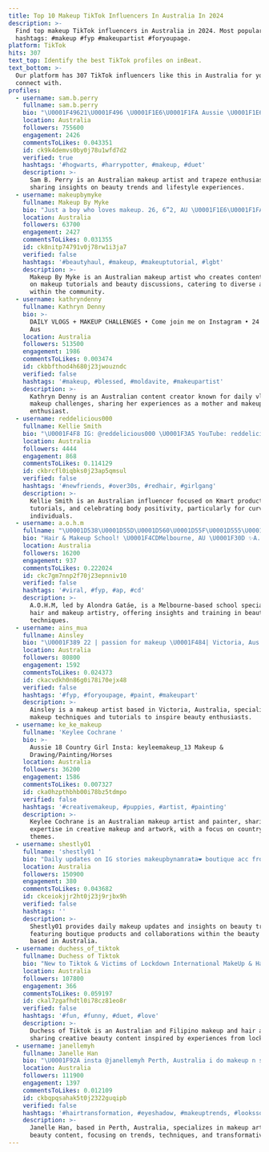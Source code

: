 ```yaml
---
title: Top 10 Makeup TikTok Influencers In Australia In 2024
description: >-
  Find top makeup TikTok influencers in Australia in 2024. Most popular
  hashtags: #makeup #fyp #makeupartist #foryoupage.
platform: TikTok
hits: 307
text_top: Identify the best TikTok profiles on inBeat.
text_bottom: >-
  Our platform has 307 TikTok influencers like this in Australia for you to
  connect with.
profiles:
  - username: sam.b.perry
    fullname: sam.b.perry
    bio: "\U0001F49621\U0001F496 \U0001F1E6\U0001F1FA Aussie \U0001F1E6\U0001F1FA Makeup, trapeze & life Born Bred Talent"
    location: Australia
    followers: 755600
    engagement: 2426
    commentsToLikes: 0.043351
    id: ck9k4demvs0by0j78u1wfd7d2
    verified: true
    hashtags: '#hogwarts, #harrypotter, #makeup, #duet'
    description: >-
      Sam B. Perry is an Australian makeup artist and trapeze enthusiast,
      sharing insights on beauty trends and lifestyle experiences.
  - username: makeupbymyke
    fullname: Makeup By Myke
    bio: "Just a boy who loves makeup. 26, 6”2, AU \U0001F1E6\U0001F1FA I do it for the girls & the gays"
    location: Australia
    followers: 63700
    engagement: 2427
    commentsToLikes: 0.031355
    id: ck8nitp74791v0j78rw1i3ja7
    verified: false
    hashtags: '#beautyhaul, #makeup, #makeuptutorial, #lgbt'
    description: >-
      Makeup By Myke is an Australian makeup artist who creates content focused
      on makeup tutorials and beauty discussions, catering to diverse audiences
      within the community.
  - username: kathryndenny
    fullname: Kathryn Denny
    bio: >-
      DAILY VLOGS + MAKEUP CHALLENGES • Come join me on Instagram • 24 | Mumma |
      Aus
    location: Australia
    followers: 513500
    engagement: 1986
    commentsToLikes: 0.003474
    id: ckbbfthod4h680j23jwouzndc
    verified: false
    hashtags: '#makeup, #blessed, #moldavite, #makeupartist'
    description: >-
      Kathryn Denny is an Australian content creator known for daily vlogs and
      makeup challenges, sharing her experiences as a mother and makeup
      enthusiast.
  - username: reddelicious000
    fullname: Kellie Smith
    bio: "\U0001F4F8 IG: @reddelicious000 \U0001F3A5 YouTube: reddelicious000 Kmart | Makeup | Curves"
    location: Australia
    followers: 4444
    engagement: 868
    commentsToLikes: 0.114129
    id: ckbrcfl0iqbks0j23ap5qmsul
    verified: false
    hashtags: '#newfriends, #over30s, #redhair, #girlgang'
    description: >-
      Kellie Smith is an Australian influencer focused on Kmart products, makeup
      tutorials, and celebrating body positivity, particularly for curvy
      individuals.
  - username: a.o.h.m
    fullname: "\U0001D538\U0001D55D\U0001D560\U0001D55F\U0001D555\U0001D563\U0001D552 \U0001D53E\U0001D552\U0001D565\U0001D552é"
    bio: "Hair & Makeup School! \U0001F4CDMelbourne, AU \U0001F30D ✨A.O.H.M✨ we might follow you back!"
    location: Australia
    followers: 16200
    engagement: 937
    commentsToLikes: 0.222024
    id: ckc7gm7nnp2f70j23epnniv10
    verified: false
    hashtags: '#viral, #fyp, #ap, #cd'
    description: >-
      A.O.H.M, led by Alondra Gatáe, is a Melbourne-based school specializing in
      hair and makeup artistry, offering insights and training in beauty
      techniques.
  - username: ains_mua
    fullname: Ainsley
    bio: "\U0001F389 22 | passion for makeup \U0001F484| Victoria, Aus \U0001F1E6\U0001F1FA | Follow me on Instagram ⬇️"
    location: Australia
    followers: 80800
    engagement: 1592
    commentsToLikes: 0.024373
    id: ckacvdkh0n86g0i78i70ejx48
    verified: false
    hashtags: '#fyp, #foryoupage, #paint, #makeupart'
    description: >-
      Ainsley is a makeup artist based in Victoria, Australia, specializing in
      makeup techniques and tutorials to inspire beauty enthusiasts.
  - username: ke_ke_makeup
    fullname: 'Keylee Cochrane '
    bio: >-
      Aussie 18 Country Girl Insta: keyleemakeup_13 Makeup &
      Drawing/Painting/Horses
    location: Australia
    followers: 36200
    engagement: 1586
    commentsToLikes: 0.007327
    id: cka0hzpthbhb00i78bz5tdmpo
    verified: false
    hashtags: '#creativemakeup, #puppies, #artist, #painting'
    description: >-
      Keylee Cochrane is an Australian makeup artist and painter, sharing her
      expertise in creative makeup and artwork, with a focus on country-inspired
      themes.
  - username: shestly01
    fullname: 'shestly01 '
    bio: "Daily updates on IG stories makeupbynamrata❤️ boutique acc frozen \U0001F447link"
    location: Australia
    followers: 150900
    engagement: 380
    commentsToLikes: 0.043682
    id: ckceiokjjr2ht0j23j9rjbx9h
    verified: false
    hashtags: ''
    description: >-
      Shestly01 provides daily makeup updates and insights on beauty trends,
      featuring boutique products and collaborations within the beauty industry,
      based in Australia.
  - username: duchess_of_tiktok
    fullname: Duchess of Tiktok
    bio: "New to Tiktok & Victims of Lockdown International MakeUp & Hair Artist \U0001F1E6\U0001F1FA \U0001F1F5\U0001F1ED"
    location: Australia
    followers: 107800
    engagement: 366
    commentsToLikes: 0.059197
    id: ckal7zgafhdtl0i78cz81eo8r
    verified: false
    hashtags: '#fun, #funny, #duet, #love'
    description: >-
      Duchess of Tiktok is an Australian and Filipino makeup and hair artist
      sharing creative beauty content inspired by experiences from lockdown.
  - username: janellemyh
    fullname: Janelle Han
    bio: "\U0001F92A insta @janellemyh Perth, Australia i do makeup n stuff"
    location: Australia
    followers: 111900
    engagement: 1397
    commentsToLikes: 0.012109
    id: ckbqpqsahak5t0j2322guqipb
    verified: false
    hashtags: '#hairtransformation, #eyeshadow, #makeuptrends, #lookssogood'
    description: >-
      Janelle Han, based in Perth, Australia, specializes in makeup artistry and
      beauty content, focusing on trends, techniques, and transformative looks.
---
```


